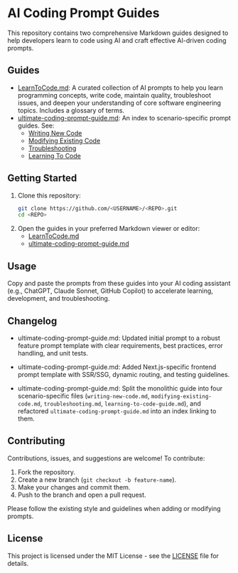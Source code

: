 # AI Coding Prompt Guides

This repository contains two comprehensive Markdown guides designed to help developers
learn to code using AI and craft effective AI-driven coding prompts.

## Guides

- [LearnToCode.md](LearnToCode.md): A curated collection of AI prompts to help you learn programming
  concepts, write code, maintain quality, troubleshoot issues, and deepen your
  understanding of core software engineering topics. Includes a glossary of terms.
- [ultimate-coding-prompt-guide.md](ultimate-coding-prompt-guide.md): An index to scenario-specific prompt guides. See:
  - [Writing New Code](writing-new-code.md)
  - [Modifying Existing Code](modifying-existing-code.md)
  - [Troubleshooting](troubleshooting.md)
  - [Learning To Code](learning-to-code-guide.md)

## Getting Started

1. Clone this repository:
   ```bash
   git clone https://github.com/<USERNAME>/<REPO>.git
   cd <REPO>
   ```
2. Open the guides in your preferred Markdown viewer or editor:
   - [LearnToCode.md](LearnToCode.md)
   - [ultimate-coding-prompt-guide.md](ultimate-coding-prompt-guide.md)

## Usage

Copy and paste the prompts from these guides into your AI coding assistant (e.g., ChatGPT,
Claude Sonnet, GitHub Copilot) to accelerate learning, development, and troubleshooting.

## Changelog

- ultimate-coding-prompt-guide.md: Updated initial prompt to a robust feature prompt template with clear requirements, best practices, error handling, and unit tests.
 
- ultimate-coding-prompt-guide.md: Added Next.js-specific frontend prompt template with SSR/SSG, dynamic routing, and testing guidelines.

- ultimate-coding-prompt-guide.md: Split the monolithic guide into four scenario-specific files (`writing-new-code.md`, `modifying-existing-code.md`, `troubleshooting.md`, `learning-to-code-guide.md`), and refactored `ultimate-coding-prompt-guide.md` into an index linking to them.

## Contributing

Contributions, issues, and suggestions are welcome! To contribute:
1. Fork the repository.
2. Create a new branch (`git checkout -b feature-name`).
3. Make your changes and commit them.
4. Push to the branch and open a pull request.

Please follow the existing style and guidelines when adding or modifying prompts.

## License

This project is licensed under the MIT License - see the [LICENSE](LICENSE) file for details.